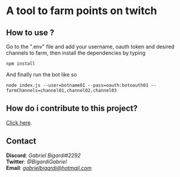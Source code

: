 # A tool to farm points on twitch

## How to use ?
Go to the ".env" file and add your username, oauth token and desired channels to farm, then install the dependencies by typing
```
npm install
```

And finally run the bot like so
```
node index.js --user=botname01 --pass=oauth:botoauth01 --farmChannels=channel01,channel02,channel03
```

## How do i contribute to this project?
[Click here](CONTRIBUTING.md).

## Contact
**Discord**: *Gabriel Bigardi#2292*  
**Twitter**: *@BigardiGabriel*  
**Email**: *gabrielbigardi@hotmail.com*  
